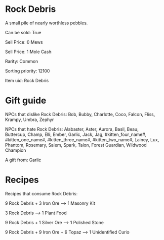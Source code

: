 # Rock Debris

A small pile of nearly worthless pebbles.

Can be sold: True

Sell Price: 0 Mews

Sell Price: 1 Mole Cash

Rarity: Common

Sorting priority: 12100

Item uid: Rock Debris

# Gift guide

NPCs that dislike Rock Debris: Bob, Bubby, Charlotte, Coco, Falcon, Fliss, Krampy, Umbra, Zephyr

NPCs that hate Rock Debris: Alabaster, Aster, Aurora, Basil, Beau, Buttercup, Champ, Elli, Ember, Garlic, Jack, Jag, #kitten_four_name#, #kitten_one_name#, #kitten_three_name#, #kitten_two_name#, Lainey, Lux, Phantom, Rosemary, Salem, Spark, Talon, Forest Guardian, Wildwood Champion

A gift from: Garlic

# Recipes

Recipes that consume Rock Debris:

9 Rock Debris + 3 Iron Ore --> 1 Masonry Kit

3 Rock Debris --> 1 Plant Food

9 Rock Debris + 1 Silver Ore --> 1 Polished Stone

9 Rock Debris + 9 Iron Ore + 9 Topaz --> 1 Unidentified Curio